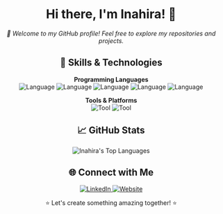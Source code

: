 <h1 align="center">Hi there, I'm Inahira! 👋</h1>

<p align="center">
  <em>🚀 Welcome to my GitHub profile! Feel free to explore my repositories and projects.</em>
</p>

<h2 align="center">🔧 Skills & Technologies</h2>

<p align="center">
  <strong>Programming Languages</strong><br>
  <img src="https://img.shields.io/badge/C++-%2300599C?style=for-the-badge&logo=c%2B%2B&logoColor=white" alt="Language">
  <img src="https://img.shields.io/badge/Python-%2314354C?style=for-the-badge&logo=python&logoColor=white" alt="Language">
  <img src="https://img.shields.io/badge/JavaScript-%23323330?style=for-the-badge&logo=javascript&logoColor=%23F7DF1E" alt="Language">
  <img src="https://img.shields.io/badge/HTML5-%23E34F26?style=for-the-badge&logo=html5&logoColor=white" alt="Language">
  <img src="https://img.shields.io/badge/CSS3-%231572B6?style=for-the-badge&logo=css3&logoColor=white" alt="Language">
</p>
<!--
<p align="center">
  <strong>Frontend Frameworks</strong><br>
  <img src="https://img.shields.io/badge/React-%2320232a?style=for-the-badge&logo=react&logoColor=%2361DAFB" alt="Framework">
  <img src="https://img.shields.io/badge/Angular-%23DD0031?style=for-the-badge&logo=angular&logoColor=white" alt="Framework">
  <img src="https://img.shields.io/badge/Vue.js-%234FC08D?style=for-the-badge&logo=vue.js&logoColor=white" alt="Framework">
  <img src="https://img.shields.io/badge/Bootstrap-%23563D7C?style=for-the-badge&logo=bootstrap&logoColor=white" alt="Framework">
</p>
-->
<p align="center">
  <strong>Tools & Platforms</strong><br>
  <img src="https://img.shields.io/badge/Git-%23F05032?style=for-the-badge&logo=git&logoColor=white" alt="Tool">
  <!--
  <img src="https://img.shields.io/badge/Docker-%232496ED?style=for-the-badge&logo=docker&logoColor=white" alt="Tool">
  -->
  <img src="https://img.shields.io/badge/VSCode-%23007ACC?style=for-the-badge&logo=visual-studio-code&logoColor=white" alt="Tool">
</p>

<h2 align="center">📈 GitHub Stats</h2>

<p align="center">
  <!--<img src="https://github-readme-stats.vercel.app/api?username=Inahira&theme=vue-dark&show_icons=true&hide_border=true&count_private=true" alt="Inahira's Stats">-->
  <img src="https://github-readme-stats.vercel.app/api/top-langs/?username=Inahira&theme=vue-dark&show_icons=true&hide_border=true&layout=compact" alt="Inahira's Top Languages">
</p>

<h2 align="center">🌐 Connect with Me</h2>

<p align="center">
  <a href="https://www.linkedin.com/in/tahira-inam-4053a625b?utm_source=share&utm_campaign=share_via&utm_content=profile&utm_medium=android_app">
    <img src="https://img.shields.io/badge/LinkedIn-YourLinkedInProfile-blue" alt="LinkedIn">
  </a>
  <a href="https://yourwebsite.com">
    <img src="https://img.shields.io/badge/Website-yourwebsite.com-blue" alt="Website">
  </a>
</p>

<p align="center">⭐️ Let's create something amazing together! ⭐️</p>
